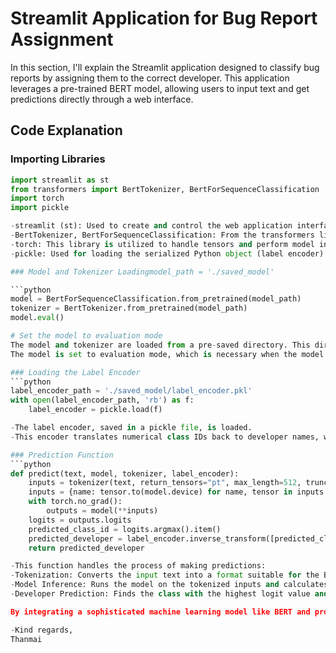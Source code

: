 # Streamlit Application for Bug Report Assignment

In this section, I'll explain the Streamlit application designed to classify bug reports by assigning them to the correct developer. This application leverages a pre-trained BERT model, allowing users to input text and get predictions directly through a web interface.

## Code Explanation

### Importing Libraries

```python
import streamlit as st
from transformers import BertTokenizer, BertForSequenceClassification
import torch
import pickle

-streamlit (st): Used to create and control the web application interface.
-BertTokenizer, BertForSequenceClassification: From the transformers library, these are used to tokenize input text and load the pre-trained BERT model.
-torch: This library is utilized to handle tensors and perform model inference.
-pickle: Used for loading the serialized Python object (label encoder).

### Model and Tokenizer Loadingmodel_path = './saved_model'

```python
model = BertForSequenceClassification.from_pretrained(model_path)
tokenizer = BertTokenizer.from_pretrained(model_path)
model.eval()  

# Set the model to evaluation mode
The model and tokenizer are loaded from a pre-saved directory. This directory contains the trained BERT model which has been fine-tuned for our specific task.
The model is set to evaluation mode, which is necessary when the model is used for inference (predicting), as it disables certain layers like dropout.

### Loading the Label Encoder
```python
label_encoder_path = './saved_model/label_encoder.pkl'
with open(label_encoder_path, 'rb') as f:
    label_encoder = pickle.load(f)

-The label encoder, saved in a pickle file, is loaded. 
-This encoder translates numerical class IDs back to developer names, which are understandable and useful for end users.

### Prediction Function
```python
def predict(text, model, tokenizer, label_encoder):
    inputs = tokenizer(text, return_tensors="pt", max_length=512, truncation=True, padding=True)
    inputs = {name: tensor.to(model.device) for name, tensor in inputs.items()}
    with torch.no_grad():
        outputs = model(**inputs)
    logits = outputs.logits
    predicted_class_id = logits.argmax().item()
    predicted_developer = label_encoder.inverse_transform([predicted_class_id])[0]
    return predicted_developer

-This function handles the process of making predictions:
-Tokenization: Converts the input text into a format suitable for the BERT model.
-Model Inference: Runs the model on the tokenized inputs and calculates the logits (model outputs before activation function).
-Developer Prediction: Finds the class with the highest logit value and translates this class ID back to the corresponding developer's name.

By integrating a sophisticated machine learning model like BERT and providing a user-friendly web interface, the application aids in efficient bug management and accelerates the development workflow.

-Kind regards,
Thanmai
